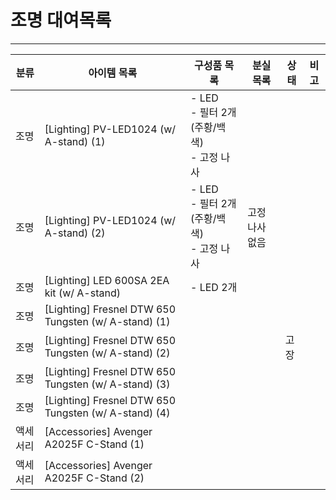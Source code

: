 # 조명 대여목록
- - -
| 분류     | 아이템 목록                                        | 구성품 목록                                                    | 분실 목록     | 상태   | 비고  |
|----------|----------------------------------------------------|-----------------------------------------------------------------|--------------|--------|-------|
| 조명     | [Lighting] PV-LED1024 (w/ A-stand) (1)             | - LED<br>- 필터 2개 (주황/백색)<br>- 고정 나사                   |              |        |       |
| 조명     | [Lighting] PV-LED1024 (w/ A-stand) (2)             | - LED<br>- 필터 2개 (주황/백색)<br>- 고정 나사                   | 고정 나사 없음 |        |       |
| 조명     | [Lighting] LED 600SA 2EA kit (w/ A-stand)          | - LED 2개                                                       |              |        |       |
| 조명     | [Lighting] Fresnel DTW 650 Tungsten (w/ A-stand) (1)|                                                                 |              |        |       |
| 조명     | [Lighting] Fresnel DTW 650 Tungsten (w/ A-stand) (2)|                                                                 |              | 고장   |       |
| 조명     | [Lighting] Fresnel DTW 650 Tungsten (w/ A-stand) (3)|                                                                 |              |        |       |
| 조명     | [Lighting] Fresnel DTW 650 Tungsten (w/ A-stand) (4)|                                                                 |              |        |       |
| 액세서리 | [Accessories] Avenger A2025F C-Stand (1)           |                                                                 |              |        |       |
| 액세서리 | [Accessories] Avenger A2025F C-Stand (2)           |                                                                 |              |        |       |
